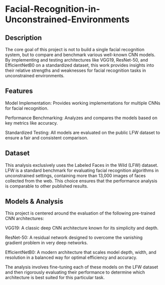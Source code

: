 # Facial-Recognition-in-Unconstrained-Environments
## Description
The core goal of this project is not to build a single facial recognition system, but to compare and benchmark various well-known CNN models. By implementing and testing architectures like VGG19, ResNet-50, and EfficientNetB0 on a standardized dataset, this work provides insights into their relative strengths and weaknesses for facial recognition tasks in unconstrained environments.

## Features
Model Implementation: Provides working implementations for multiple CNNs for facial recognition.

Performance Benchmarking: Analyzes and compares the models based on key metrics like accuracy.

Standardized Testing: All models are evaluated on the public LFW dataset to ensure a fair and consistent comparison.

## Dataset
This analysis exclusively uses the Labeled Faces in the Wild (LFW) dataset. LFW is a standard benchmark for evaluating facial recognition algorithms in unconstrained settings, containing more than 13,000 images of faces collected from the web. This choice ensures that the performance analysis is comparable to other published results.

## Models & Analysis
This project is centered around the evaluation of the following pre-trained CNN architectures:

VGG19: A classic deep CNN architecture known for its simplicity and depth.

ResNet-50: A residual network designed to overcome the vanishing gradient problem in very deep networks.

EfficientNetB0: A modern architecture that scales model depth, width, and resolution in a balanced way for optimal efficiency and accuracy.

The analysis involves fine-tuning each of these models on the LFW dataset and then rigorously evaluating their performance to determine which architecture is best suited for this particular task.
